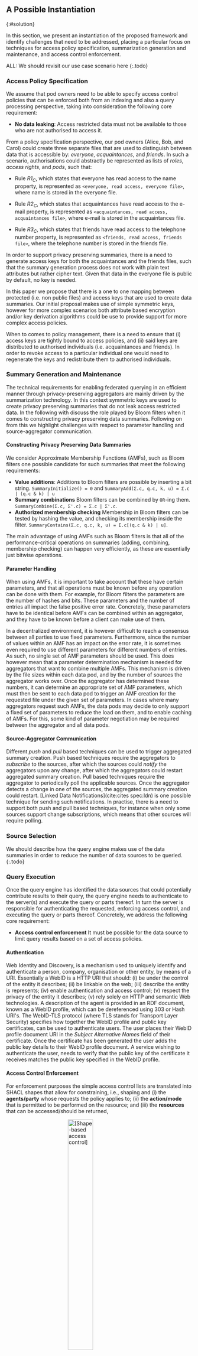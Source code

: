 ## A Possible Instantiation

{:#solution}

In this section, we present an instantiation of the proposed framework and identify challenges that need to be addressed, placing a particular focus on techniques for access policy specification, summarization generation and maintenance, and access control enforcement.

ALL: We should revisit our use case scenario here
{:.todo}

### Access Policy Specification

We assume that pod owners need to be able to specify access control policies that can be enforced both from an indexing and also a query processing perspective, taking into consideration the following core requirement:

- **No data leaking**: Access restricted data must not be available to those who are not authorised to access it.

From a policy specification perspective, our pod owners (Alice, Bob, and Carol) could create three separate files that are used to distinguish between data that is accessible by: _everyone_, _acquaintances_, and _friends_. In such a scenario, authorisations could abstractly be represented as lists of _roles_, _access rights_, and _pods_, such that:

- Rule _R1<sub>C</sub>_, which states that everyone has read access to the name property, is represented as `<everyone, read access, everyone file>`, where name is stored in the everyone file.

- Rule _R2<sub>C</sub>_, which states that acquaintances have read access to the e-mail property, is represented as `<acquaintances, read access, acquaintances file>`, where e-mail is stored in the acquaintances file.

- Rule _R3<sub>C</sub>_, which states that friends have read access to the telephone number property, is represented as `<friends, read access, friends file>`, where the telephone number is stored in the friends file.

In order to support privacy preserving summaries, there is a need to generate access keys for both the acquaintances and the friends files, such that the summary generation process does not work with plain text attributes but rather cipher text. Given that data in the everyone file is public by default, no key is needed.

In this paper we propose that there is a one to one mapping between protected (i.e. non public files) and access keys that are used to create data summaries. Our initial proposal makes use of simple symmetric keys, however for more complex scenarios both attribute based encryption and/or key derivation algorithms could be use to provide support for more complex access policies.

When to comes to policy management, there is a need to ensure that (i) access keys are tightly bound to access policies, and (ii) said keys are distributed to authorised individuals (i.e. acquaintances and friends). In order to revoke access to a particular individual one would need to regenerate the keys and redistribute them to authorised individuals.

### Summary Generation and Maintenance

The technical requirements for enabling federated querying in an efficient manner through privacy-preserving aggregators are mainly driven by the summarization technology. In this context symmetric keys are used to create privacy preserving summaries that do not leak access restricted data. In the following with discuss the role played by Bloom filters when it comes to constructing privacy preserving data summaries. Following on from this we highlight challenges with respect to parameter handling and source-aggregator communication.

#### Constructing Privacy Preserving Data Summaries

We consider Approximate Membership Functions (AMFs), such as Bloom filters
one possible candidate for such summaries that meet the following requirements:

- **Value additions**:
  Additions to Bloom filters are possible by inserting a bit string.
  `SummaryInitialize() = 0` and
  `SummaryAdd(Σ.c, q.c, k, u) = Σ.c | (q.c & k) | u`
- **Summary combinations**
  Bloom filters can be combined by `OR`-ing them.
  `SummaryCombine(Σ.c, Σ'.c) = Σ.c | Σ'.c`.
- **Authorized membership checking**
  Membership in Bloom filters can be tested by hashing the value,
  and checking its membership inside the filter.
  `SummaryContains(Σ.c, q.c, k, u) = Σ.c[(q.c & k) | u]`.

The main advantage of using AMFs such as Bloom filters is that all of the performance-critical operations on summaries (adding, combining, membership checking) can happen very efficiently, as these are essentially just bitwise operations.

#### Parameter Handling

When using AMFs, it is important to take account that these have certain parameters,
and that all operations must be known before any operation can be done with them.
For example, for Bloom filters the parameters are the number of hashes and bits.
These parameters and the number of entries all impact the false positive error rate.
Concretely, these parameters have to be identical before AMFs can be combined within an aggregator,
and they have to be known before a client can make use of them.

In a decentralized environment, it is however difficult to reach a consensus between all parties to use fixed parameters.
Furthermore, since the number of values within an AMF has an impact on the error rate,
it is sometimes even required to use different parameters for different numbers of entries.
As such, no single set of AMF parameters should be used.
This does however mean that a parameter determination mechanism is needed for aggregators
that want to combine multiple AMFs.
This mechanism is driven by the file sizes within each data pod,
and by the number of sources the aggregator works over.
Once the aggregator has determined these numbers,
it can determine an appropriate set of AMF parameters,
which must then be sent to each data pod to trigger an AMF creation for the requested file under the given set of parameters.
In cases where many aggregators request such AMFs,
the data pods may decide to only support a fixed set of parameters to reduce the load on them, and to enable caching of AMFs.
For this, some kind of parameter negotiation may be required between the aggregator and all data pods.

#### Source-Aggregator Communication

Different _push_ and _pull_ based techniques can be used to trigger aggregated summary creation.
Push based techniques require the aggregators to _subscribe_ to the sources, after which the sources could _notify_ the aggregators upon any change, after which the aggregators could restart aggregated summary creation.
Pull based techniques require the aggregator to periodically poll the applicable sources. Once the aggregator detects a change in one of the sources, the aggregated summary creation could restart.
[Linked Data Notifications](cite:cites spec:ldn) is one possible technique for sending such notifications. In practise, there is a need to support both push and pull based techniques, for instance when only some sources support change subscriptions, which means that other sources will require polling.

### Source Selection

We should describe how the query engine makes use of the data summaries in order to reduce the number of data sources to be queried.
{:.todo}

### Query Execution

Once the query engine has identified the data sources that could potentially contribute results to their query, the query engine needs to authenticate to the server(s) and execute the query or parts thereof. In turn the server is responsible for authenticating the requested, enforcing access control, and executing the query or parts thereof. Concretely, we address the following core requirement:

- **Access control enforcement** It must be possible for the data source to limit query results based on a set of access policies.

#### Authentication

Web Identity and Discovery, is a mechanism used to uniquely identify and authenticate a person, company, organisation or other entity, by means of a URI. Essentially a WebID is a HTTP URI that should: (i) be under the control of the entity it describes; (ii) be linkable on the web; (iii) describe the entity is represents; (iv) enable authentication and access control; (v) respect the privacy of the entity it describes; (v) rely solely on HTTP and semantic Web technologies. A description of the agent is provided in an RDF document, known as a WebID profile, which can be dereferenced using 303 or Hash URI's. The WebID-TLS protocol (where TLS stands for Transport Layer Security) specifies how together the WebID profile and public key certificates, can be used to authenticate users. The user places their WebID profile document URI in the _Subject Alternative Names_ field of their certificate. Once the certificate has been generated the user adds the public key details to their WebID profile document. A service wishing to authenticate the user, needs to verify that the public key of the certificate it receives matches the public key specified in the WebID profile.

#### Access Control Enforcement

For enforcement purposes the simple access control lists are translated into SHACL shapes that allow for constraining, i.e., shaping and (i) the **agents/party** whose requests the policy applies to; (ii) the **action/mode** that is permitted to be performed on the resource; and (iii) the **resources** that can be accessed/should be returned,

<figure id="figure-request-processing">
<img src="img/request-processing.svg" alt="[Shape-based access control]" style="width: 40%; display: block; margin: auto;"  class="figure-width-half">
<figcaption markdown="block">
A server matches requests consisting of a client identifiation `i`, the requested access mode `a`, and a quad pattern query `q`, against a set of access control policies `P`.
A policy `p ∈ P` is applicable for a request `(i, a, q)` if the request conforms to the shape; policy `p` was specified against.
</figcaption>
</figure>

SIMON: Change this figure and the example so that it aligns with the use case scenario
{:.todo}

<figure id="figure-acl-graph" markdown="block" style="background: #FFFFFF">

~~~turtle

@prefix acl: <http://www.w3.org/ns/auth/acl#> .
@prefix odrl: <http://www.w3.org/ns/odrl/2/> .
@prefix rdf: <http://www.w3.org/1999/02/22-rdf-syntax-ns#> .
@prefix rdfs: <http://www.w3.org/2000/01/rdf-schema#> .
@prefix sh: <http://www.w3.org/ns/shacl#> .

<http://alice.pod/share/policy>
    a sh:NodeShape ;
    sh:rule [
        a sh:SPARQLRule ;
        sh:construct """
            CONSTRUCT {
                ?s ?p ?o
            } WHERE {
                GRAPH <http://alice.pod/share/file1> {
                    ?s ?p ?o
                }
            }
        """ ;
        sh:condition [
            sh:property [
                sh:path odrl:assignee ; # the requesting agent
                sh:node [
                    a sh:PropertyShape ;
                    sh:path [ sh:inversePath foaf:member ] ;
                    sh:hasValue <http://company1/> ;
                ] ;
                sh:node [
                    a sh:PropertyShape ;
                    sh:path vcard:hasEmail ;
                    sh:minCount 1 .
                ]
            ] ;
            sh:property [
                sh:path odrl:action ; # the requested mode of access
                sh:hasValue acl:Read ;
            ] ;
        ] ;
    ] ;
~~~

<figcaption markdown="block">
Access Control Policy
</figcaption>
</figure>

<!--
This allows for expressing more fine-grained access control policies, such as:
* As outlined in [](cite:cites desiss:shapes), shapes languages such as [SHACL](cite:cites spec:shacl), specifically address the need to constrain the data in a graph to a certain shape
* shapes (SHACL/ShEx) and [using shapes for Web APIs](cite:cites hypermedia_shapes)
* (shacl-spec): validation-based (~filter) and (shacl note): filter/rule-based (related https://github.com/solid/data-interoperability-panel/issues/34)
{:.todo}
-->

<!--
* Data owners are responsible for enforcing access control (as opposed to other approaches where federation engine takes care of that). We assume that access control is already taken care of at the (client-side) federation engine.
* Build on Solid's WebID-OIDC for auth, and WAC for access control.
* Allow shape-based/quadpattern-based (SHACL/SHEX) access modes in .acl files. (advantage of shapes is that fewer keys may be needed, which reduces the complexity of key mgmt) (motivation for keys is that Solid is going to use it for data validation: https://github.com/solid/data-interoperability-panel/blob/b2591bf2f8808972e5459db2aa4ac8d9854f5b5e/data-validation/use-cases.md)
* Right now, we do it role-based, but it could be attribute-based as well.
{:.todo} -->
